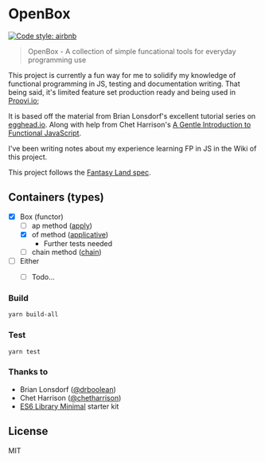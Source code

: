 OpenBox
===========

[![Code style: airbnb](https://img.shields.io/badge/code%20style-airbnb-blue.svg?style=flat)](https://github.com/airbnb/javascript)

> OpenBox - A collection of simple funcational tools for everyday programming use

This project is currently a fun way for me to solidify my knowledge of
functional programming in JS, testing and documentation writing. That being
said, it's limited feature set production ready and being used in
[Proovi.io](http://proovi.io);

It is based off the material from Brian Lonsdorf's excellent tutorial
series on [egghead.io](https://egghead.io/courses/professor-frisby-introduces-composable-functional-javascript).
Along with help from Chet Harrison's
[A Gentle Introduction to Functional JavaScript](https://github.com/ChetHarrison/A-Gentle-Introduction-to-Functional-JavaScript).

I've been writing notes about my experience learning FP in JS in the Wiki of
this project.

This project follows the [Fantasy Land spec](https://github.com/fantasyland/fantasy-land).


## Containers (types)

- [x] Box (functor)
  - [ ] ap method ([apply](https://github.com/fantasyland/fantasy-land#apply))
  - [x] of method ([applicative](https://github.com/fantasyland/fantasy-land#applicative))
    - Further tests needed
  - [ ] chain method ([chain](https://github.com/fantasyland/fantasy-land#chain))
- [ ] Either
  - [ ] Todo...


### Build
```sh
yarn build-all
```

### Test
```sh
yarn test
```


### Thanks to
- Brian Lonsdorf ([@drboolean](https://twitter.com/drboolean))
- Chet Harrison ([@chetharrison](https://twitter.com/chetharrison))
- [ES6 Library Minimal](https://www.npmjs.org/package/es6-library-minimal) starter kit


## License
MIT
